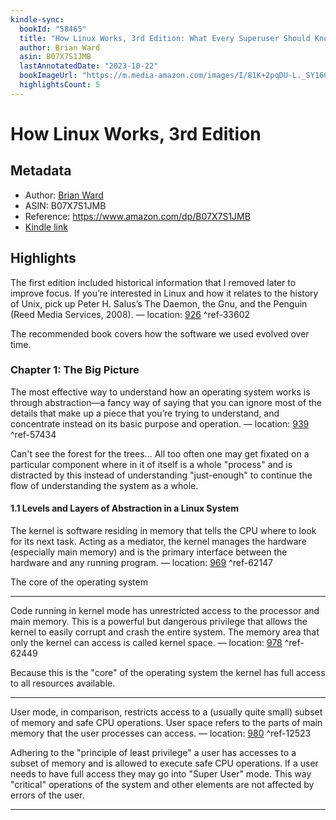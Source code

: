 ```yaml
---
kindle-sync:
  bookId: "58465"
  title: "How Linux Works, 3rd Edition: What Every Superuser Should Know"
  author: Brian Ward
  asin: B07X7S1JMB
  lastAnnotatedDate: "2023-10-22"
  bookImageUrl: "https://m.media-amazon.com/images/I/81K+2pqDU-L._SY160.jpg"
  highlightsCount: 5
---
```


# How Linux Works, 3rd Edition

## Metadata

- Author: [Brian Ward](https://www.amazon.comundefined)
- ASIN: B07X7S1JMB
- Reference: https://www.amazon.com/dp/B07X7S1JMB
- [Kindle link](kindle://book?action=open&asin=B07X7S1JMB)

## Highlights

The first edition included historical information that I removed later to improve focus. If you’re interested in Linux and how it relates to the history of Unix, pick up Peter H. Salus’s The Daemon, the Gnu, and the Penguin (Reed Media Services, 2008). — location: [926](kindle://book?action=open&asin=B07X7S1JMB&location=926) ^ref-33602

The recommended book covers how the software we used evolved over time.

### Chapter 1: The Big Picture

The most effective way to understand how an operating system works is through abstraction—a fancy way of saying that you can ignore most of the details that make up a piece that you’re trying to understand, and concentrate instead on its basic purpose and operation. — location: [939](kindle://book?action=open&asin=B07X7S1JMB&location=939) ^ref-57434

Can't see the forest for the trees... All too often one may get fixated on a particular component where in it of itself is a whole "process" and is distracted by this instead of understanding "just-enough" to continue the flow of understanding the system as a whole.

#### 1.1 Levels and Layers of Abstraction in a Linux System

The kernel is software residing in memory that tells the CPU where to look for its next task. Acting as a mediator, the kernel manages the hardware (especially main memory) and is the primary interface between the hardware and any running program. — location: [969](kindle://book?action=open&asin=B07X7S1JMB&location=969) ^ref-62147

The core of the operating system

---

Code running in kernel mode has unrestricted access to the processor and main memory. This is a powerful but dangerous privilege that allows the kernel to easily corrupt and crash the entire system. The memory area that only the kernel can access is called kernel space. — location: [978](kindle://book?action=open&asin=B07X7S1JMB&location=978) ^ref-62449

Because this is the "core" of the operating system the kernel has full access to all resources available.

---

User mode, in comparison, restricts access to a (usually quite small) subset of memory and safe CPU operations. User space refers to the parts of main memory that the user processes can access. — location: [980](kindle://book?action=open&asin=B07X7S1JMB&location=980) ^ref-12523

Adhering to the "principle of least privilege" a user has accesses to a subset of memory and is allowed to execute safe CPU operations. If a user needs to have full access they may go into "Super User" mode. This way "critical" operations of the system and other elements are not affected by errors of the user.

---
